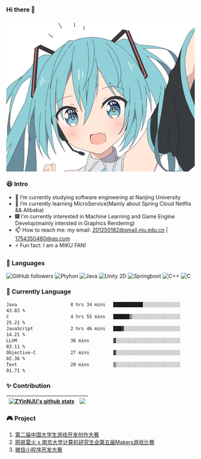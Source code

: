 ### Hi there 👋

<!--
**Martin7-1/Martin7-1** is a ✨ _special_ ✨ repository because its `README.md` (this file) appears on your GitHub profile.
-->

<div align="center">
<img hight="300" width="700" alt="JPG" align="center" src="https://github.com/Martin7-1/Martin7-1/blob/main/assets/miku.jpg">
</div>

### 😆 Intro

* 🔭 I‘m currently studying software engineering at Nanjing University
* 🌱 I’m currently learning MicroService(Mainly about Spring Cloud Netflix && Alibaba)
* 🎆 I'm currently interested in Machine Learning and Game Engine Develop(mainly intersted in Graphics Rendering)
* 📫 How to reach me: my email: 201250182@smail.nju.edu.cn | 1754350460@qq.com
* ⚡ Fun fact: I am a MIKU FAN!


### 💬 Languages

![GitHub followers](https://img.shields.io/github/followers/Martin7-1?style=social) ![Ptyhon](https://img.shields.io/badge/python-3.9-orange) ![Java](https://img.shields.io/badge/java-1.8-red) ![Unity 2D](https://img.shields.io/badge/Unity2D-2020.3LTS-yellow) ![Springboot](https://img.shields.io/badge/Springboot-2.6+-brightgreen) ![C++](https://img.shields.io/badge/C++-gcc9.0+-blue) ![C](https://img.shields.io/badge/C-gcc9.0+-blue)

### 🧸 Currently Language

<!--START_SECTION:waka-->

```text
Java                    8 hrs 34 mins   ███████████░░░░░░░░░░░░░░   43.83 %
C                       4 hrs 55 mins   ██████▒░░░░░░░░░░░░░░░░░░   25.21 %
JavaScript              2 hrs 46 mins   ███▓░░░░░░░░░░░░░░░░░░░░░   14.21 %
LLVM                    36 mins         ▓░░░░░░░░░░░░░░░░░░░░░░░░   03.11 %
Objective-C             27 mins         ▓░░░░░░░░░░░░░░░░░░░░░░░░   02.36 %
Text                    20 mins         ▒░░░░░░░░░░░░░░░░░░░░░░░░   01.71 %
```

<!--END_SECTION:waka-->

### ✨ Contribution

| <a href="https://github.com/anuraghazra/github-readme-stats"><img align="center" src="https://github-readme-stats.vercel.app/api?username=Martin7-1&count_private=true&count_private=true&theme=tokyonight&include_all_commits=true&hide_border=true" alt="ZYinNJU's github stats" /></a> | <a href="https://github.com/anuraghazra/github-readme-stats"><img align="center" src="https://github-readme-stats.vercel.app/api/top-langs/?username=Martin7-1&layout=compact&theme=tokyonight&hide_border=true" /></a> |
| ------------- | ------------- |

### 🎮 Project

1. [第二届中国大学生游戏开发创作大赛](https://www.bilibili.com/video/BV1uB4y1U7cs?spm_id_from=333.999.0.0)
2. [网易雷火 x 南京大学计算机研究生会第五届Makers游戏比赛](https://www.bilibili.com/video/BV1hq4y1u71m?spm_id_from=333.999.0.0)
3. [微信小程序开发大赛](https://www.bilibili.com/video/BV1xN4y1g7AS?spm_id_from=333.999.0.0&vd_source=ebbb8f26287895ee10e68ba66dded3d9)

